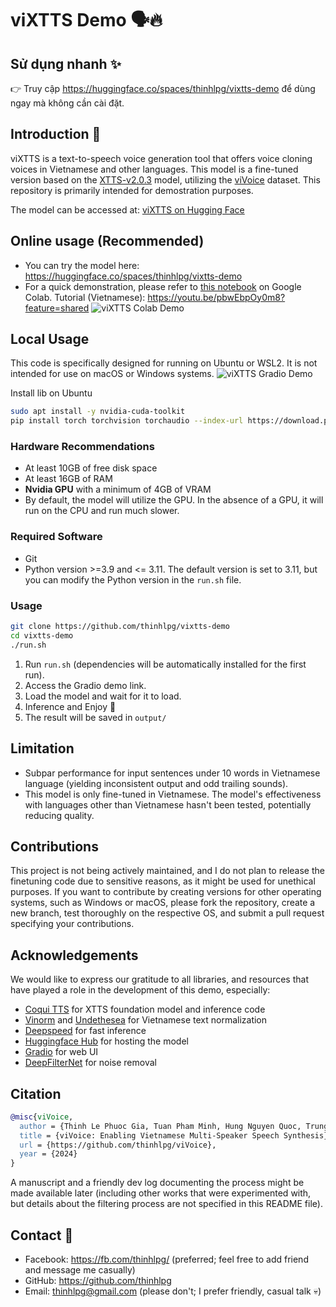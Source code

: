 # viXTTS Demo 🗣️🔥

## Sử dụng nhanh ✨

👉 Truy cập <https://huggingface.co/spaces/thinhlpg/vixtts-demo> để dùng ngay mà không cần cài đặt.

## Introduction 👋

viXTTS is a text-to-speech voice generation tool that offers voice cloning voices in Vietnamese and other languages. This model is a fine-tuned version based on the [XTTS-v2.0.3](https://huggingface.co/coqui/XTTS-v2) model, utilizing the [viVoice](https://huggingface.co/datasets/capleaf/viVoice) dataset. This repository is primarily intended for demostration purposes.

The model can be accessed at: [viXTTS on Hugging Face](https://huggingface.co/capleaf/viXTTS)

## Online usage (Recommended)

- You can try the model here: <https://huggingface.co/spaces/thinhlpg/vixtts-demo>
- For a quick demonstration, please refer to [this notebook](./viXTTS_Demo.ipynb) on Google Colab.
Tutorial (Vietnamese): <https://youtu.be/pbwEbpOy0m8?feature=shared>
![viXTTS Colab Demo](assets/vixtts_colab.png)

## Local Usage

This code is specifically designed for running on Ubuntu or WSL2. It is not intended for use on macOS or Windows systems.
![viXTTS Gradio Demo](assets/vixtts_gradio_ui.png)

Install lib on Ubuntu

```sh
sudo apt install -y nvidia-cuda-toolkit
pip install torch torchvision torchaudio --index-url https://download.pytorch.org/whl/cu118
```

### Hardware Recommendations

- At least 10GB of free disk space
- At least 16GB of RAM
- **Nvidia GPU** with a minimum of 4GB of VRAM
- By default, the model will utilize the GPU. In the absence of a GPU, it will run on the CPU and run much slower.

### Required Software

- Git
- Python version >=3.9 and <= 3.11. The default version is set to 3.11, but you can modify the Python version in the `run.sh` file.

### Usage

```bash
git clone https://github.com/thinhlpg/vixtts-demo
cd vixtts-demo
./run.sh
```

1. Run `run.sh` (dependencies will be automatically installed for the first run).
2. Access the Gradio demo link.
3. Load the model and wait for it to load.
4. Inference and Enjoy 🤗
5. The result will be saved in `output/`

## Limitation

- Subpar performance for input sentences under 10 words in Vietnamese language (yielding inconsistent output and odd trailing sounds).
- This model is only fine-tuned in Vietnamese. The model's effectiveness with languages other than Vietnamese hasn't been tested, potentially reducing quality.

## Contributions

This project is not being actively maintained, and I do not plan to release the finetuning code due to sensitive reasons, as it might be used for unethical purposes. If you want to contribute by creating versions for other operating systems, such as Windows or macOS, please fork the repository, create a new branch, test thoroughly on the respective OS, and submit a pull request specifying your contributions.

## Acknowledgements

We would like to express our gratitude to all libraries, and resources that have played a role in the development of this demo, especially:

- [Coqui TTS](https://github.com/coqui-ai/TTS) for XTTS foundation model and inference code
- [Vinorm](https://github.com/v-nhandt21/Vinorm) and [Undethesea](https://github.com/undertheseanlp/underthesea) for Vietnamese text normalization
- [Deepspeed](https://github.com/microsoft/DeepSpeed) for fast inference
- [Huggingface Hub](https://huggingface.co/) for hosting the model
- [Gradio](https://www.gradio.app/) for web UI
- [DeepFilterNet](https://github.com/Rikorose/DeepFilterNet) for noise removal

## Citation

```bibtex
@misc{viVoice,
  author = {Thinh Le Phuoc Gia, Tuan Pham Minh, Hung Nguyen Quoc, Trung Nguyen Quoc, Vinh Truong Hoang},
  title = {viVoice: Enabling Vietnamese Multi-Speaker Speech Synthesis},
  url = {https://github.com/thinhlpg/viVoice},
  year = {2024}
}
```

A manuscript and a friendly dev log documenting the process might be made available later (including other works that were experimented with, but details about the filtering process are not specified in this README file).

## Contact 💬

- Facebook: <https://fb.com/thinhlpg/> (preferred; feel free to add friend and message me casually)
- GitHub: <https://github.com/thinhlpg>
- Email: <thinhlpg@gmail.com> (please don't; I prefer friendly, casual talk 💀)
